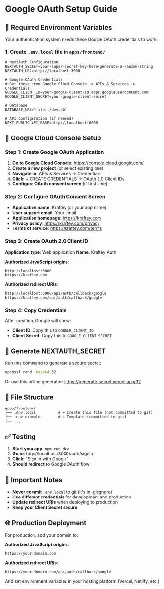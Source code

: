 # Google OAuth Setup Guide

## 🔧 Required Environment Variables

Your authentication system needs these Google OAuth credentials to work:

### 1. Create `.env.local` file in `apps/frontend/`

```env
# NextAuth Configuration
NEXTAUTH_SECRET=your-super-secret-key-here-generate-a-random-string
NEXTAUTH_URL=http://localhost:3000

# Google OAuth Credentials
# Get these from Google Cloud Console -> APIs & Services -> Credentials
GOOGLE_CLIENT_ID=your-google-client-id.apps.googleusercontent.com
GOOGLE_CLIENT_SECRET=your-google-client-secret

# Database
DATABASE_URL="file:./dev.db"

# API Configuration (if needed)
NEXT_PUBLIC_API_BASE=http://localhost:8000
```

## 🚀 Google Cloud Console Setup

### Step 1: Create Google OAuth Application

1. **Go to Google Cloud Console**: https://console.cloud.google.com/
2. **Create a new project** (or select existing one)
3. **Navigate to**: APIs & Services → Credentials
4. **Click**: + CREATE CREDENTIALS → OAuth 2.0 Client IDs
5. **Configure OAuth consent screen** (if first time)

### Step 2: Configure OAuth Consent Screen

- **Application name**: Kraftey (or your app name)
- **User support email**: Your email
- **Application homepage**: https://kraftey.com
- **Privacy policy**: https://kraftey.com/privacy
- **Terms of service**: https://kraftey.com/terms

### Step 3: Create OAuth 2.0 Client ID

**Application type**: Web application
**Name**: Kraftey Auth

**Authorized JavaScript origins**:
```
http://localhost:3000
https://kraftey.com
```

**Authorized redirect URIs**:
```
http://localhost:3000/api/auth/callback/google
https://kraftey.com/api/auth/callback/google
```

### Step 4: Copy Credentials

After creation, Google will show:
- **Client ID**: Copy this to `GOOGLE_CLIENT_ID`
- **Client Secret**: Copy this to `GOOGLE_CLIENT_SECRET`

## 🔐 Generate NEXTAUTH_SECRET

Run this command to generate a secure secret:

```bash
openssl rand -base64 32
```

Or use this online generator: https://generate-secret.vercel.app/32

## 📁 File Structure

```
apps/frontend/
├── .env.local          # ← Create this file (not committed to git)
├── .env.example        # ← Template (committed to git)
└── ...
```

## ✅ Testing

1. **Start your app**: `npm run dev`
2. **Go to**: http://localhost:3000/auth/signin
3. **Click**: "Sign in with Google"
4. **Should redirect** to Google OAuth flow

## 🚨 Important Notes

- **Never commit** `.env.local` to git (it's in .gitignore)
- **Use different credentials** for development and production
- **Update redirect URIs** when deploying to production
- **Keep your Client Secret secure**

## 🌐 Production Deployment

For production, add your domain to:

**Authorized JavaScript origins**:
```
https://your-domain.com
```

**Authorized redirect URIs**:
```
https://your-domain.com/api/auth/callback/google
```

And set environment variables in your hosting platform (Vercel, Netlify, etc.)









